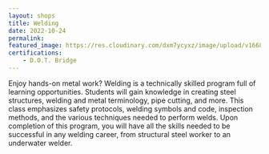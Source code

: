 ```yaml
---
layout: shops
title: Welding
date: 2022-10-24
permalink:
featured_image: https://res.cloudinary.com/dxm7ycyxz/image/upload/v1668016974/2022/06/2CF7C34E-D8A1-4E93-A020-B4198E17C843-1_wfvrpl.jpg
certifications: 
    - D.O.T. Bridge
---
```




Enjoy hands-on metal work? Welding is a technically skilled program full of learning opportunities. Students will gain knowledge in creating steel structures, welding and metal terminology, pipe cutting, and more. This class emphasizes safety protocols, welding symbols and code, inspection methods, and the various techniques needed to perform welds. Upon completion of this program, you will have all the skills needed to be successful in any welding career, from structural steel worker to an underwater welder.

